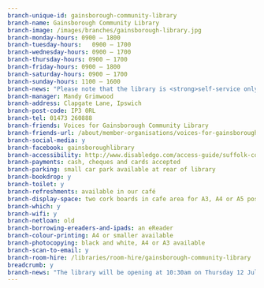 ```yaml
---
branch-unique-id: gainsborough-community-library
branch-name: Gainsborough Community Library
branch-image: /images/branches/gainsborough-library.jpg
branch-monday-hours: 0900 – 1800
branch-tuesday-hours:	0900 – 1700
branch-wednesday-hours: 0900 – 1700
branch-thursday-hours: 0900 – 1700
branch-friday-hours: 0900 – 1800
branch-saturday-hours: 0900 – 1700
branch-sunday-hours: 1100 – 1600
branch-news: "Please note that the library is <strong>self-service only</strong> until 9:30am Monday-Saturday."
branch-manager: Mandy Grimwood
branch-address: Clapgate Lane, Ipswich
branch-post-code: IP3 0RL
branch-tel: 01473 260888
branch-friends: Voices for Gainsborough Community Library
branch-friends-url: /about/member-organisations/voices-for-gainsborough-community-library
branch-social-media: y
branch-facebook: gainsboroughlibrary
branch-accessibility: http://www.disabledgo.com/access-guide/suffolk-county-council/gainsborough-community-library-2
branch-payments: cash, cheques and cards accepted
branch-parking: small car park available at rear of library
branch-bookdrop: y
branch-toilet: y
branch-refreshments: available in our café
branch-display-space: two cork boards in cafe area for A3, A4 or A5 posters
branch-which: y
branch-wifi: y
branch-netloan: old
branch-borrowing-ereaders-and-ipads: an eReader
branch-colour-printing: A4 or smaller available
branch-photocopying: black and white, A4 or A3 available
branch-scan-to-email: y
branch-room-hire: /libraries/room-hire/gainsborough-community-library
breadcrumb: y
branch-news: "The library will be opening at 10:30am on Thursday 12 July due to a staff meeting."
---
```

